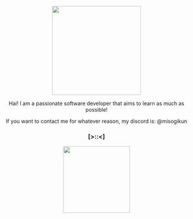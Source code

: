 <p align="center"><img width="240" src="https://78.media.tumblr.com/d370c9a207ba32dfebb8ee2963c59c0d/tumblr_p5wsa4UOHp1x7088uo1_100.gif" /></p>
<p align="center">Hai! I am a passionate software developer that aims to learn as much as possible!</p>
<p align="center">If you want to contact me for whatever reason, my discord is: @misogikun  </p>

### <p align="center">[>::<]</p>

<div style="text-align: center;">
  <img height="180em"  src="https://github-readme-stats.vercel.app/api/top-langs/?username=misogikun&theme=cobalt&show_icons=true&hide_border=true&layout=compact"/>
</div>

